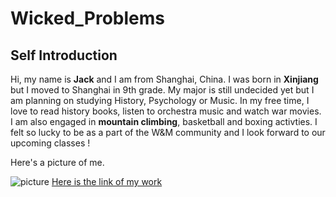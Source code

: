 # Wicked_Problems
## Self Introduction
Hi, my name is **Jack** and I am from Shanghai, China. I was born in **Xinjiang** but I moved to Shanghai in 9th grade. My major is still undecided yet but I am planning on studying History, Psychology or Music. In my free time, I love to read history books, listen to orchestra music and watch war movies. I am also engaged in **mountain climbing**, basketball and boxing activties. I felt so lucky to be as a part of the W&M community and I look forward to our upcoming classes !

Here's a picture of me.

![picture](https://user-images.githubusercontent.com/89928060/131910291-6c3c8a60-c82c-4ef8-b932-5966f7d2ae04.JPG)
[Here is the link of my work](https://github.com/zshi04/Wicked_Problems/blob/main/111)
